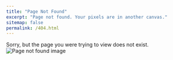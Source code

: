 ```yaml
---
title: "Page Not Found"
excerpt: "Page not found. Your pixels are in another canvas."
sitemap: false
permalink: /404.html
---
```


Sorry, but the page you were trying to view does not exist.
![Page not found image](https://encrypted-tbn0.gstatic.com/images?q=tbn:ANd9GcRUq63FD46ULc0ZtgzPckLzrDcu_EVhTLjTEg&s)
